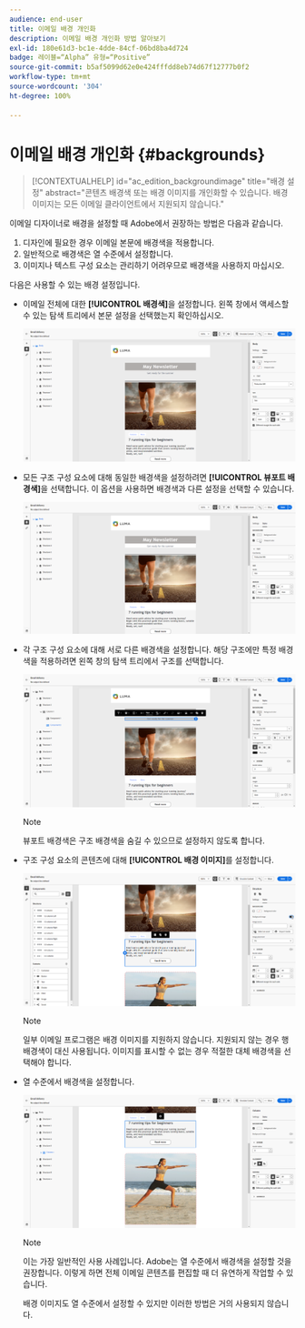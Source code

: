 ```yaml
---
audience: end-user
title: 이메일 배경 개인화
description: 이메일 배경 개인화 방법 알아보기
exl-id: 180e61d3-bc1e-4dde-84cf-06bd8ba4d724
badge: 레이블=“Alpha” 유형=“Positive”
source-git-commit: b5af5099d62e0e424fffdd8eb74d67f12777b0f2
workflow-type: tm+mt
source-wordcount: '304'
ht-degree: 100%

---
```


# 이메일 배경 개인화 {#backgrounds}

>[!CONTEXTUALHELP]
>id="ac_edition_backgroundimage"
>title="배경 설정"
>abstract="콘텐츠 배경색 또는 배경 이미지를 개인화할 수 있습니다. 배경 이미지는 모든 이메일 클라이언트에서 지원되지 않습니다."

이메일 디자이너로 배경을 설정할 때 Adobe에서 권장하는 방법은 다음과 같습니다.

1. 디자인에 필요한 경우 이메일 본문에 배경색을 적용합니다.
1. 일반적으로 배경색은 열 수준에서 설정합니다.
1. 이미지나 텍스트 구성 요소는 관리하기 어려우므로 배경색을 사용하지 마십시오.

다음은 사용할 수 있는 배경 설정입니다.

* 이메일 전체에 대한 **[!UICONTROL 배경색]**&#x200B;을 설정합니다. 왼쪽 창에서 액세스할 수 있는 탐색 트리에서 본문 설정을 선택했는지 확인하십시오.

   ![](assets/background_1.png)

* 모든 구조 구성 요소에 대해 동일한 배경색을 설정하려면 **[!UICONTROL 뷰포트 배경색]**&#x200B;을 선택합니다. 이 옵션을 사용하면 배경색과 다른 설정을 선택할 수 있습니다.

   ![](assets/background_2.png)

* 각 구조 구성 요소에 대해 서로 다른 배경색을 설정합니다. 해당 구조에만 특정 배경색을 적용하려면 왼쪽 창의 탐색 트리에서 구조를 선택합니다.

   ![](assets/background_3.png)

   >[!NOTE]
   >
   >뷰포트 배경색은 구조 배경색을 숨길 수 있으므로 설정하지 않도록 합니다.

* 구조 구성 요소의 콘텐츠에 대해 **[!UICONTROL 배경 이미지]**&#x200B;를 설정합니다.

   ![](assets/background_4.png)

   >[!NOTE]
   >
   >일부 이메일 프로그램은 배경 이미지를 지원하지 않습니다. 지원되지 않는 경우 행 배경색이 대신 사용됩니다. 이미지를 표시할 수 없는 경우 적절한 대체 배경색을 선택해야 합니다.

* 열 수준에서 배경색을 설정합니다.

   ![](assets/background_5.png)

   >[!NOTE]
   >
   >이는 가장 일반적인 사용 사례입니다. Adobe는 열 수준에서 배경색을 설정할 것을 권장합니다. 이렇게 하면 전체 이메일 콘텐츠를 편집할 때 더 유연하게 작업할 수 있습니다.

   배경 이미지도 열 수준에서 설정할 수 있지만 이러한 방법은 거의 사용되지 않습니다.
